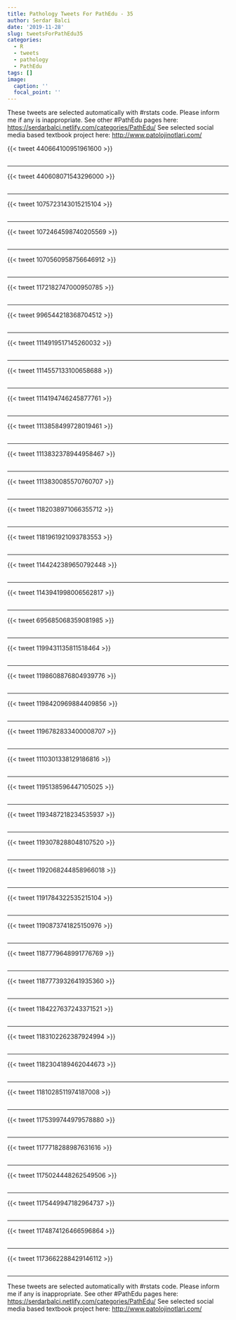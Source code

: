 ```yaml
---
title: Pathology Tweets For PathEdu - 35
author: Serdar Balci
date: '2019-11-28'
slug: tweetsForPathEdu35
categories:
  - R
  - tweets
  - pathology
  - PathEdu
tags: []
image:
  caption: ''
  focal_point: ''
---
```



These tweets are selected automatically with #rstats code. Please inform me if any is inappropriate.
See other #PathEdu pages here: https://serdarbalci.netlify.com/categories/PathEdu/ 
See selected social media based textbook project here: http://www.patolojinotlari.com/

{{< tweet 440664100951961600 >}}
<br>
<br>
<hr>
{{< tweet 440608071543296000 >}}
<br>
<br>
<hr>
{{< tweet 1075723143015215104 >}}
<br>
<br>
<hr>
{{< tweet 1072464598740205569 >}}
<br>
<br>
<hr>
{{< tweet 1070560958756646912 >}}
<br>
<br>
<hr>
{{< tweet 1172182747000950785 >}}
<br>
<br>
<hr>
{{< tweet 996544218368704512 >}}
<br>
<br>
<hr>
{{< tweet 1114919517145260032 >}}
<br>
<br>
<hr>
{{< tweet 1114557133100658688 >}}
<br>
<br>
<hr>
{{< tweet 1114194746245877761 >}}
<br>
<br>
<hr>
{{< tweet 1113858499728019461 >}}
<br>
<br>
<hr>
{{< tweet 1113832378944958467 >}}
<br>
<br>
<hr>
{{< tweet 1113830085570760707 >}}
<br>
<br>
<hr>
{{< tweet 1182038971066355712 >}}
<br>
<br>
<hr>
{{< tweet 1181961921093783553 >}}
<br>
<br>
<hr>
{{< tweet 1144242389650792448 >}}
<br>
<br>
<hr>
{{< tweet 1143941998006562817 >}}
<br>
<br>
<hr>
{{< tweet 695685068359081985 >}}
<br>
<br>
<hr>
{{< tweet 1199431135811518464 >}}
<br>
<br>
<hr>
{{< tweet 1198608876804939776 >}}
<br>
<br>
<hr>
{{< tweet 1198420969884409856 >}}
<br>
<br>
<hr>
{{< tweet 1196782833400008707 >}}
<br>
<br>
<hr>
{{< tweet 1110301338129186816 >}}
<br>
<br>
<hr>
{{< tweet 1195138596447105025 >}}
<br>
<br>
<hr>
{{< tweet 1193487218234535937 >}}
<br>
<br>
<hr>
{{< tweet 1193078288048107520 >}}
<br>
<br>
<hr>
{{< tweet 1192068244858966018 >}}
<br>
<br>
<hr>
{{< tweet 1191784322535215104 >}}
<br>
<br>
<hr>
{{< tweet 1190873741825150976 >}}
<br>
<br>
<hr>
{{< tweet 1187779648991776769 >}}
<br>
<br>
<hr>
{{< tweet 1187773932641935360 >}}
<br>
<br>
<hr>
{{< tweet 1184227637243371521 >}}
<br>
<br>
<hr>
{{< tweet 1183102262387924994 >}}
<br>
<br>
<hr>
{{< tweet 1182304189462044673 >}}
<br>
<br>
<hr>
{{< tweet 1181028511974187008 >}}
<br>
<br>
<hr>
{{< tweet 1175399744979578880 >}}
<br>
<br>
<hr>
{{< tweet 1177718288987631616 >}}
<br>
<br>
<hr>
{{< tweet 1175024448262549506 >}}
<br>
<br>
<hr>
{{< tweet 1175449947182964737 >}}
<br>
<br>
<hr>
{{< tweet 1174874126466596864 >}}
<br>
<br>
<hr>
{{< tweet 1173662288429146112 >}}
<br>
<br>
<hr>


These tweets are selected automatically with #rstats code. Please inform me if any is inappropriate.
See other #PathEdu pages here: https://serdarbalci.netlify.com/categories/PathEdu/ 
See selected social media based textbook project here: http://www.patolojinotlari.com/
